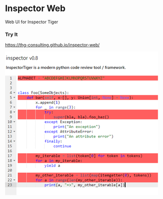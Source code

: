 # Inspector Web

Web UI for Inspector Tiger


### Try It

https://thg-consulting.github.io/inspector-web/


![](https://raw.githubusercontent.com/thg-consulting/inspector-web/master/media/test.png)
